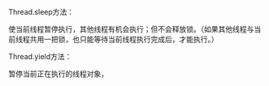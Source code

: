 Thread.sleep方法：

​	使当前线程暂停执行，其他线程有机会执行；但不会释放锁。（如果其他线程与当前线程共用一把锁，也只能等待当前线程执行完成后，才能执行。）

Thread.yield方法：

  暂停当前正在执行的线程对象，